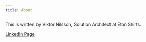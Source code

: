 ```yaml
---
title: About
---
```


This is written by Viktor Nilsson, Solution Architect at Eton Shirts.

[LinkedIn Page](https://www.linkedin.com/in/viktor-nilsson-dotnet/)